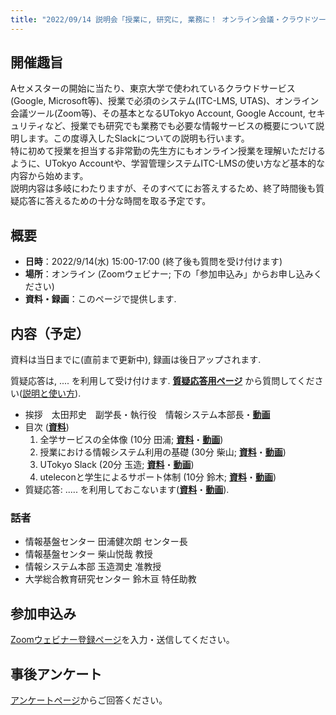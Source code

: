 ```yaml
---
title: "2022/09/14 説明会「授業に, 研究に, 業務に！ オンライン会議・クラウドツールの活用説明会 <font size="-2">--- ついに「あのツール」も登場</font>"
---
```


## 開催趣旨

Aセメスターの開始に当たり、東京大学で使われているクラウドサービス(Google, Microsoft等)、授業で必須のシステム(ITC-LMS, UTAS)、オンライン会議ツール(Zoom等)、その基本となるUTokyo Account, Google Account, セキュリティなど、授業でも研究でも業務でも必要な情報サービスの概要について説明します。この度導入したSlackについての説明も行います。<br>
特に初めて授業を担当する非常勤の先生方にもオンライン授業を理解いただけるように、UTokyo Accountや、学習管理システムITC-LMSの使い方など基本的な内容から始めます。<br>
説明内容は多岐にわたりますが、そのすべてにお答えするため、終了時間後も質疑応答に答えるための十分な時間を取る予定です。

## 概要

- **日時**：2022/9/14(水) 15:00-17:00 (終了後も質問を受け付けます)
- **場所**：オンライン (Zoomウェビナー; 下の「参加申込み」からお申し込みください)
- **資料・録画**：このページで提供します.

## 内容（予定）

資料は当日までに(直前まで更新中), 録画は後日アップされます.

質疑応答は, .... を利用して受け付けます. **[質疑応答用ページ]( ..... )** から質問してください([説明と使い方]( ..... )). 

- 挨拶　太田邦史　副学長・執行役　情報システム本部長・**[動画](https://youtu.be/..... )**
- 目次 (**[資料](slides/00-index.pdf)**)
    1. 全学サービスの全体像 (10分 田浦; **[資料](slides/01-overview.pdf)**・**[動画](https://youtu.be/..... )**)
    1. 授業における情報システム利用の基礎 (30分 柴山; **[資料](slides/02-in-classes.pdf)**・**[動画](https://youtu.be/..... )**)
    1. UTokyo Slack (20分 玉造; **[資料](slides/03-utokyo-slack.pdf)**・**[動画](https://youtu.be/..... )**)
    1. uteleconと学生によるサポート体制 (10分 鈴木; **[資料](slides/04-utelecon_and_supporters.pdf)**・**[動画](https://youtu.be/.....)**)
- 質疑応答: ..... を利用しておこないます(**[資料](slides/.....pdf)**・**[動画](https://youtu.be/.....)**).

### 話者

- 情報基盤センター 田浦健次朗 センター長
- 情報基盤センター 柴山悦哉 教授
- 情報システム本部 玉造潤史 准教授
- 大学総合教育研究センター 鈴木亘 特任助教

## 参加申込み

[Zoomウェビナー登録ページ](https://u-tokyo-ac-jp.zoom.us/webinar/register/.....)を入力・送信してください。

## 事後アンケート

[アンケートページ](https://forms.office.com/r/.....)からご回答ください。
